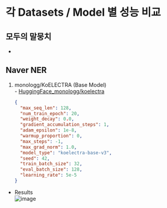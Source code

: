 # 각 Datasets / Model 별 성능 비교

## 모두의 말뭉치
  - 

## Naver NER
  1) monologg/KoELECTRA (Base Model)  
    - [HuggingFace_monologg/koelectra](https://huggingface.co/monologg/koelectra-base-v3-discriminator)  
     
      ~~~json
      {
        "max_seq_len": 128,
        "num_train_epoch": 20,
        "weight_decay": 0.0,
        "gradient_accumulation_steps": 1,
        "adam_epsilon": 1e-8,
        "warmup_proportion": 0,
        "max_steps": -1,
        "max_grad_norm": 1.0,
        "model_type": "koelectra-base-v3",
        "seed": 42,
        "train_batch_size": 32,
        "eval_batch_size": 128,
        "learning_rate": 5e-5
      }
      ~~~ 
  - Results  
  ![image](https://user-images.githubusercontent.com/30927066/157807600-c9f9ad48-4609-464c-866f-5a6c33aaeea3.png)

